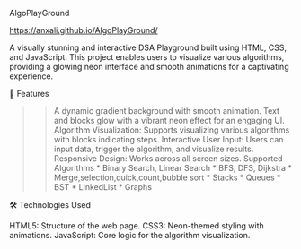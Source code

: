AlgoPlayGround 

https://anxali.github.io/AlgoPlayGround/

A visually stunning and interactive DSA Playground built using HTML, CSS, and JavaScript. This project enables users to visualize various algorithms, providing a glowing neon interface and smooth animations for a captivating experience.

🌟 Features

>> A dynamic gradient background with smooth animation.
>> Text and blocks glow with a vibrant neon effect for an engaging UI.
>> Algorithm Visualization: Supports visualizing various algorithms with blocks indicating steps.
>> Interactive User Input: Users can input data, trigger the algorithm, and visualize results.
>> Responsive Design: Works across all screen sizes.
>> Supported Algorithms
         * Binary Search, Linear Search
         * BFS, DFS, Dijkstra
         * Merge,selection,quick,count,bubble sort
         * Stacks
         * Queues
         * BST
         * LinkedList
         * Graphs


🛠️ Technologies Used

HTML5: Structure of the web page.
CSS3: Neon-themed styling with animations.
JavaScript: Core logic for the algorithm visualization.
